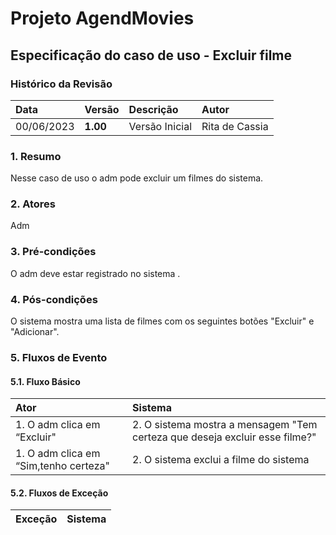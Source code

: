 # Projeto AgendMovies

## Especificação do caso de uso - Excluir filme

### Histórico da Revisão 

|  Data  | Versão | Descrição | Autor |
|:-------|:-------|:----------|:------|
| 00/06/2023 | **1.00** | Versão Inicial  | Rita de Cassia |

### 1. Resumo 

Nesse caso de uso o adm pode excluir um filmes do sistema.

### 2. Atores 

Adm

### 3. Pré-condições

O adm deve estar registrado no sistema .

### 4. Pós-condições

O sistema mostra uma lista de filmes com os seguintes botões "Excluir" e "Adicionar".

### 5. Fluxos de Evento

#### 5.1. Fluxo Básico

| Ator   | Sistema |
|:-------|:--------|
| 1. O adm clica em “Excluir"| 2. O sistema mostra a mensagem "Tem certeza que deseja excluir esse filme?"|
| 1. O adm clica em “Sim,tenho certeza"| 2. O sistema exclui a filme do sistema |


#### 5.2. Fluxos de Exceção

| Exceção | Sistema |
|:--------|:--------|
